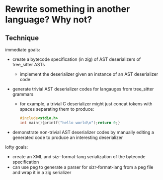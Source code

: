 
# Rewrite something in another language? Why not?

## Technique

immediate goals:

- create a bytecode specification (in zig) of AST deserializers of tree_sitter ASTs
  - implement the deserializer given an instance of an AST deserializer code
- generate trivial AST deserializer codes for langauges from tree_sitter grammars
  - for example, a trivial C deserializer might just concat tokens with spaces separating them to produce:

    ```c
    #include<stdio.h>
    int main(){printf("hello world\n");return 0;}
    ```

- demonstrate non-trivial AST deserializer codes by manually editing a generated code to produce
  an interesting deserializer

lofty goals:

- create an XML and sizr-format-lang serialization of the bytecode specification
- can use peg to generate a parser for sizr-format-lang from a peg file and wrap it in a zig serializer
